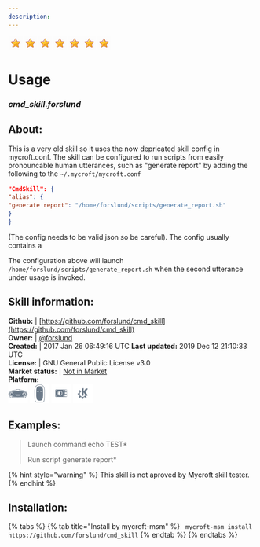 ```yaml
--- 
description: 
---
```


![](../.gitbook/assets/star.png)![](../.gitbook/assets/star.png)![](../.gitbook/assets/star.png)![](../.gitbook/assets/star.png)![](../.gitbook/assets/star.png)![](../.gitbook/assets/star.png)![](../.gitbook/assets/star.png)  
# Usage  
### _cmd_skill.forslund_  
## About:  
This is a very old skill so it uses the now depricated skill config in mycroft.conf.
The skill can be configured to run scripts from easily pronouncable human utterances, such as "generate report" by adding the following to the `~/.mycroft/mycroft.conf`

```json
"CmdSkill": {
"alias": {
"generate report": "/home/forslund/scripts/generate_report.sh"
}
}
```

(The config needs to be valid json so be careful). The config usually contains a

The configuration above will launch `/home/forslund/scripts/generate_report.sh` when the second utterance under usage is invoked.

## Skill information:  
**Github:** | [https://github.com/forslund/cmd_skill](https://github.com/forslund/cmd_skill)  
**Owner:** | [@forslund](https://github.com/forslund)  
**Created:** | 2017 Jan 26 06:49:16 UTC  **Last updated:** 2019 Dec 12 21:10:33 UTC  
**License:** | GNU General Public License v3.0  
**Market status:** | [Not in Market](https://market.mycroft.ai/skill/)  
**Platform:**  
 ![](../.gitbook/assets/mark-1-icon.png)  ![](../.gitbook/assets/mark-2-icon.png)  ![](../.gitbook/assets/picroft-icon.png)  ![](../.gitbook/assets/kde.png)   
## Examples:  
> Launch command echo TEST*  
>   
> Run script generate report*  
>   
  
{% hint style="warning" %}
This skill is not aproved by Mycroft skill tester.
{% endhint %}
    
## Installation:  
{% tabs %}
{% tab title="Install by mycroft-msm" %}
``` mycroft-msm install https://github.com/forslund/cmd_skill```
{% endtab %}
  {% endtabs %}
  